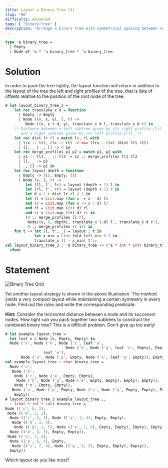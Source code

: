 ```yaml
---
title: Layout a Binary Tree (3)
slug: "66"
difficulty: advanced
tags: [ "binary-tree" ]
description: "Arrange a binary tree with symmetrical spacing between nodes and specific horizontal distances."
---
```


```ocaml
type 'a binary_tree =
  | Empty
  | Node of 'a * 'a binary_tree * 'a binary_tree
```

# Solution

  In order to pack the tree tightly, the layout function will return
  in addition to the layout of the tree the left and right profiles of
  the tree, that is lists of offsets relative to the position of the
  root node of the tree.
```ocaml
# let layout_binary_tree_3 =
    let rec translate_x d = function
      | Empty -> Empty
      | Node ((v, x, y), l, r) ->
         Node ((v, x + d, y), translate_x d l, translate_x d r) in
    (* Distance between a left subtree given by its right profile [lr]
       and a right subtree given by its left profile [rl]. *)
    let rec dist lr rl = match lr, rl with
      | lrx :: ltl, rlx :: rtl -> max (lrx - rlx) (dist ltl rtl)
      | [], _ | _, [] -> 0 in
    let rec merge_profiles p1 p2 = match p1, p2 with
      | x1 :: tl1, _ :: tl2 -> x1 :: merge_profiles tl1 tl2
      | [], _ -> p2
      | _, [] -> p1 in
    let rec layout depth = function
      | Empty -> ([], Empty, [])
      | Node (v, l, r) ->
         let (ll, l', lr) = layout (depth + 1) l in
         let (rl, r', rr) = layout (depth + 1) r in
         let d = 1 + dist lr rl / 2 in
         let ll = List.map (fun x -> x - d) ll
         and lr = List.map (fun x -> x - d) lr
         and rl = List.map ((+) d) rl
         and rr = List.map ((+) d) rr in
         (0 :: merge_profiles ll rl,
          Node((v, 0, depth), translate_x (-d) l', translate_x d r'),
          0 :: merge_profiles rr lr) in
    fun t -> let (l, t', _) = layout 1 t in
             let x_min = List.fold_left min 0 l in
             translate_x (1 - x_min) t';;
val layout_binary_tree_3 : 'a binary_tree -> ('a * int * int) binary_tree =
  <fun>
```

# Statement

![Binary Tree Grid](/media/problems/tree-layout3.gif)

Yet another layout strategy is shown in the above illustration. The
method yields a very compact layout while maintaining a certain symmetry
in every node. Find out the rules and write the corresponding
predicate.

**Hint:** Consider the horizontal distance between a node and its successor
nodes. How tight can you pack together two subtrees to construct the
combined binary tree? This is a difficult problem. Don't give up too
early!

```ocaml
# let example_layout_tree =
  let leaf x = Node (x, Empty, Empty) in
  Node ('n', Node ('k', Node ('c', leaf 'a',
                           Node ('h', Node ('g', leaf 'e', Empty), Empty)),
                 leaf 'm'),
       Node ('u', Node ('p', Empty, Node ('s', leaf 'q', Empty)), Empty));;
val example_layout_tree : char binary_tree =
  Node ('n',
   Node ('k',
    Node ('c', Node ('a', Empty, Empty),
     Node ('h', Node ('g', Node ('e', Empty, Empty), Empty), Empty)),
    Node ('m', Empty, Empty)),
   Node ('u', Node ('p', Empty, Node ('s', Node ('q', Empty, Empty), Empty)),
    Empty))
# layout_binary_tree_3 example_layout_tree ;;
- : (char * int * int) binary_tree =
Node (('n', 5, 1),
 Node (('k', 3, 2),
  Node (('c', 2, 3), Node (('a', 1, 4), Empty, Empty),
   Node (('h', 3, 4),
    Node (('g', 2, 5), Node (('e', 1, 6), Empty, Empty), Empty), Empty)),
  Node (('m', 4, 3), Empty, Empty)),
 Node (('u', 7, 2),
  Node (('p', 6, 3), Empty,
   Node (('s', 7, 4), Node (('q', 6, 5), Empty, Empty), Empty)),
  Empty))
```

Which layout do you like most?
